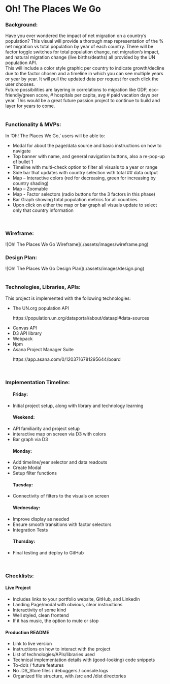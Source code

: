 <h1>Oh! The Places We Go</h1>

<section>
<h3>Background:</h3>
<div>
Have you ever wondered the impact of net migration on a country’s population? This visual will provide a thorough map representation of the % net migration vs total population by year of each country. There will be factor toggle switches for total population change, net migration’s impact, and natural migration change (live births/deaths) all provided by the UN population API. 
</div>
<div>
This will include a color style graphic per country to indicate growth/decline due to the factor chosen and a timeline in which you can see multiple years or year by year. It will pull the updated data per request for each click the user chooses. 
</div>
<div>
Future possibilities are layering in correlations to migration like GDP, eco-friendly/green score, # hospitals per capita, avg # paid vacation days per year. This would be a great future passion project to continue to build and layer for years to come. 
</div>
</section>

</br>

<section>
<h3>Functionality & MVPs:</h3>
<div>
In ‘Oh! The Places We Go,’ users will be able to:
	<ul>
		<li>Modal for about the page/data source and basic instructions on how to navigate</li>
		<li>Top banner with name, and general navigation buttons, also a re-pop-up of bullet 1</li>
		<li>Timeline with multi-check option to filter all visuals to a year or range</li>
		<li>Side bar that updates with country selection with total ## data output</li>
		<li>Map – Interactive colors (red for decreasing, green for increasing by country shading)</li>
		<li>Map – Zoomable</li>
		<li>Map - Factor selectors (radio buttons for the 3 factors in this phase)</li>
		<li>Bar Graph showing total population metrics for all countries</li>
		<li>Upon click on either the map or bar graph all visuals update to select only that country information</li>
	</ul>
</div>
</section>

</br>

<section>
<h3>Wireframe:</h3>
![Oh! The Places We Go Wireframe](./assets/images/wireframe.png)
</section>

<section>
<h3>Design Plan: </h3>
![Oh! The Places We Go Design Plan](./assets/images/design.png)
</section>

</br>
<section>
<h3>Technologies, Libraries, APIs:</h3>
<div>This project is implemented with the following technologies:
	<ul>
		<li>The UN.org population API </li> <p>https://population.un.org/dataportal/about/dataapi#data-sources</p>
		<li>Canvas API</li>
		<li>D3 API library</li>
		<li>Webpack</li>
		<li>Npm</li>
		<li>Asana Project Manager Suite</li> <p>https://app.asana.com/0/1203716781295644/board</p>
	</ul>
</div>
</section>

</br>

<section>
<h3>Implementation Timeline:</h3>
<ul>
	<h4>Friday:</h4>
		<li>Initial project setup, along with library and technology learning</li>
	<h4>Weekend: </h4>
		<li>API familiarity and project setup</li>
		<li>interactive map on screen via D3 with colors</li>
		<li>Bar graph via D3</li>
	<h4>Monday: </h4>
		<li>Add timeline/year selector and data readouts</li>
		<li>Create Modal</li>
		<li>Setup filter functions</li>
	<h4>Tuesday: </h4>
		<li>Connectivity of filters to the visuals on screen</li>
	<h4>Wednesday: </h4>
		<li>Improve display as needed</li>
		<li>Ensure smooth transitions with factor selectors</li>
		<li>Integration Tests</li>
	<h4>Thursday: </h4>
		<li>Final testing and deploy to GitHub</li
</ul>
</section>

</br>

<section>
<h3>Checklists:</h3>
<h4>Live Project</h4>
	<ul>
		<li>Includes links to your portfolio website, GitHub, and LinkedIn</li>
		<li>Landing Page/modal with obvious, clear instructions</li>
		<li>Interactivity of some kind</li>
		<li>Well styled, clean frontend</li>
		<li>If it has music, the option to mute or stop</li>
	</ul>
<h4>Production README</h4>
	<ul>
		<li>Link to live version</li>
		<li>Instructions on how to interact with the project</li>
		<li>List of technologies/APIs/libraries used</li>
		<li>Technical implementation details with (good-looking) code snippets</li>
		<li>To-do’s / future features</li>
		<li>No .DS_Store files / debuggers / console.logs</li>
		<li>Organized file structure, with /src and /dist directories</li>
	</ul>
</section>